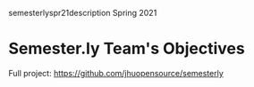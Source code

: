 semesterlyspr21description
Spring 2021
# Semester.ly Team's Objectives
Full project: https://github.com/jhuopensource/semesterly
